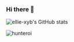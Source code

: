 ### Hi there 👋

![ellie-xyb's GitHub stats](https://github-readme-stats.vercel.app/api?username=ellie-xyb&show_icons=true&theme=radical)

<img align="left" src="https://github-readme-stats.vercel.app/api/top-langs?username=ellie-xyb&show_icons=true&locale=en&layout=compact&theme=radical" alt="hunteroi" />

<!--
**ellie-xyb/ellie-xyb** is a ✨ _special_ ✨ repository because its `README.md` (this file) appears on your GitHub profile.

Here are some ideas to get you started:

- 🔭 I’m currently working on ...
- 🌱 I’m currently learning ...
- 👯 I’m looking to collaborate on ...
- 🤔 I’m looking for help with ...
- 💬 Ask me about ...
- 📫 How to reach me: ...
- 😄 Pronouns: ...
- ⚡ Fun fact: ...
-->
